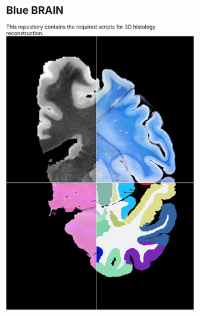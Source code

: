 # Blue BRAIN

This repository contains the required scripts for 3D histology reconstruction.
![alt text](https://github.com/acasamitjana/ERC_reconstruction/blob/main/webpage/init-pic.png?raw=true)
